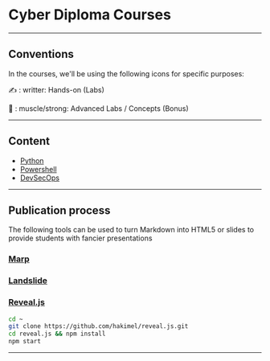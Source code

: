 # Cyber Diploma Courses

---

## Conventions

In the courses, we'll be using the following icons for specific purposes:

✍️ : writter: Hands-on (Labs)

💪 : muscle/strong: Advanced Labs / Concepts (Bonus)

---

## Content

- [Python](python/)
- [Powershell](powershell/)
- [DevSecOps](devsecops/)

---

## Publication process

The following tools can be used to turn Markdown into HTML5 or slides to provide students with fancier presentations

### [Marp](https://marp.app/)

### [Landslide](https://github.com/adamzap/landslide)

### [Reveal.js](https://revealjs.com/)

```bash
cd ~
git clone https://github.com/hakimel/reveal.js.git
cd reveal.js && npm install
npm start
```

---
